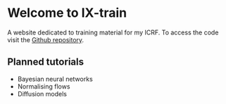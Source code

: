 # Welcome to IX-train

A website dedicated to training material for my ICRF. To access the code visit the [Github repository](https://github.com/jonathon-langford/ix-train/tree/main).

## Planned tutorials

* Bayesian neural networks
* Normalising flows
* Diffusion models
